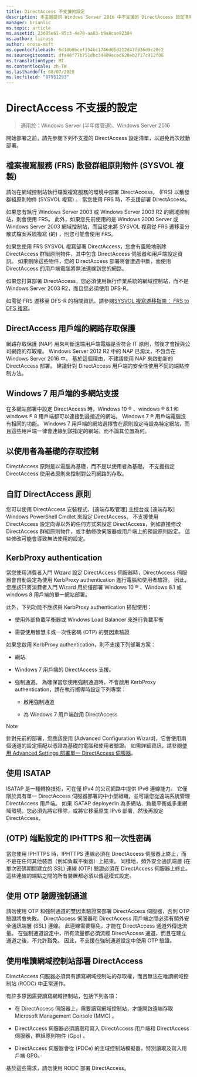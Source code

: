 ```yaml
---
title: DirectAccess 不支援的設定
description: 本主題提供 Windows Server 2016 中不支援的 DirectAccess 設定清單。
manager: brianlic
ms.topic: article
ms.assetid: 23d05e61-95c3-4e70-aa83-b9a8cae92304
ms.author: lizross
author: eross-msft
ms.openlocfilehash: 6d10b0bcef354bc1746d05d212d47f836d9c28c2
ms.sourcegitcommit: dfa48f77b751dbc34409aced628eb2f17c912f08
ms.translationtype: MT
ms.contentlocale: zh-TW
ms.lasthandoff: 08/07/2020
ms.locfileid: "87951293"
---
```

# <a name="directaccess-unsupported-configurations"></a>DirectAccess 不支援的設定

>適用於：Windows Server (半年度管道)、Windows Server 2016

開始部署之前，請先參閱下列不支援的 DirectAccess 設定清單，以避免再次啟動部署。

## <a name="file-replication-service-frs-distribution-of-group-policy-objects-sysvol-replications"></a><a name="bkmk_frs"></a>檔案複寫服務 (FRS) 散發群組原則物件 (SYSVOL 複製) 
請勿在網域控制站執行檔案複寫服務的環境中部署 DirectAccess， (FRS) 以散發群組原則物件 (SYSVOL 複寫) 。 當您使用 FRS 時，不支援部署 DirectAccess。

如果您有執行 Windows Server 2003 或 Windows Server 2003 R2 的網域控制站，則會使用 FRS。 此外，如果您先前使用的是 Windows 2000 Server 或 Windows Server 2003 網域控制站，而且從未將 SYSVOL 複寫從 FRS 遷移至分散式檔案系統複寫 (的) ，則您可能會使用 FRS。

如果您使用 FRS SYSVOL 複寫部署 DirectAccess，您會有風險地刪除 DirectAccess 群組原則物件，其中包含 DirectAccess 伺服器和用戶端設定資訊。 如果刪除這些物件，您的 DirectAccess 部署將會遭遇中斷，而使用 DirectAccess 的用戶端電腦將無法連線到您的網路。

如果您打算部署 DirectAccess，您必須使用執行作業系統的網域控制站，而不是 Windows Server 2003 R2，而且您必須使用 DFS-R。

如需從 FRS 遷移至 DFS-R 的相關資訊，請參閱[SYSVOL 複寫遷移指南： FRS to DFS 複寫](../../../storage/dfs-replication/migrate-sysvol-to-dfsr.md)。

## <a name="network-access-protection-for-directaccess-clients"></a><a name="bkmk_nap"></a>DirectAccess 用戶端的網路存取保護
網路存取保護 (NAP) 用來判斷遠端用戶端電腦是否符合 IT 原則，然後才會授與公司網路的存取權。 Windows Server 2012 R2 中的 NAP 已淘汰，不包含在 Windows Server 2016 中。 基於這個理由，不建議使用 NAP 來啟動新的 DirectAccess 部署。 建議針對 DirectAccess 用戶端的安全性使用不同的端點控制方法。

## <a name="multisite-support-for-windows-7-clients"></a><a name="bkmk_multi"></a>Windows 7 用戶端的多網站支援
在多網站部署中設定 DirectAccess 時，Windows 10 &reg; 、windows &reg; 8.1 和 windows &reg; 8 用戶端都可以連接到最接近的網站。  Windows 7 &reg; 用戶端電腦沒有相同的功能。 Windows 7 用戶端的網站選擇會在原則設定時設為特定網站，而且這些用戶端一律會連線到該指定的網站，而不論其位置為何。

## <a name="user-based-access-control"></a><a name="bkmk_user"></a>以使用者為基礎的存取控制
DirectAccess 原則是以電腦為基礎，而不是以使用者為基礎。 不支援指定 DirectAccess 使用者原則來控制對公司網路的存取。

## <a name="customizing-directaccess-policy"></a><a name="bkmk_policy"></a>自訂 DirectAccess 原則
您可以使用 DirectAccess 安裝程式、[遠端存取管理] 主控台或 [遠端存取] Windows PowerShell Cmdlet 來設定 DirectAccess。 不支援使用 DirectAccess 設定向導以外的任何方式來設定 DirectAccess，例如直接修改 DirectAccess 群組原則物件，或手動修改伺服器或用戶端上的預設原則設定。 這些修改可能會導致無法使用的設定。

## <a name="kerbproxy-authentication"></a><a name="bkmk_kerb"></a>KerbProxy authentication
當您使用消費者入門 Wizard 設定 DirectAccess 伺服器時，DirectAccess 伺服器會自動設定為使用 KerbProxy authentication 進行電腦和使用者驗證。 因此，您應該只將消費者入門 Wizard 用於僅部署 Windows 10 &reg; 、Windows 8.1 或 windows 8 用戶端的單一網站部署。

此外，下列功能不應該與 KerbProxy authentication 搭配使用：

-   使用外部負載平衡器或 Windows Load Balancer 來進行負載平衡

-   需要使用智慧卡或一次性密碼 (OTP) 的雙因素驗證

如果您啟用 KerbProxy authentication，則不支援下列部署方案：

-   網站.

-   Windows 7 用戶端的 DirectAccess 支援。

-   強制通道。 為確保當您使用強制通道時，不會啟用 KerbProxy authentication，請在執行嚮導時設定下列專案：

    -   啟用強制通道

    -   為 Windows 7 用戶端啟用 DirectAccess

> [!NOTE]
> 針對先前的部署，您應該使用 [Advanced Configuration Wizard]，它會使用兩個通道的設定搭配以憑證為基礎的電腦和使用者驗證。 如需詳細資訊，請參閱[使用 Advanced Settings 部署單一 DirectAccess 伺服器](../../remote-access/directaccess/single-server-advanced/Deploy-a-Single-DirectAccess-Server-with-Advanced-Settings.md)。

## <a name="using-isatap"></a><a name="bkmk_isa"></a>使用 ISATAP
ISATAP 是一種轉換技術，可在僅 IPv4 的公司網路中提供 IPv6 連線能力。 它僅限於具有單一 DirectAccess 伺服器部署的中小型組織，並可讓您從遠端系統管理 DirectAccess 用戶端。 如果 ISATAP deployedin 為多網站、負載平衡或多重網域環境，您必須先將它移除，或將它移至原生 IPv6 部署，然後再設定 DirectAccess。

## <a name="iphttps-and-one-time-password-otp-endpoint-configuration"></a><a name="bkmk_iphttps"></a> (OTP) 端點設定的 IPHTTPS 和一次性密碼
當您使用 IPHTTPS 時，IPHTTPS 連線必須在 DirectAccess 伺服器上終止，而不是在任何其他裝置（例如負載平衡器）上結束。 同樣地，頻外安全通訊端層 (在單次密碼期間建立的 SSL) 連線 (OTP) 驗證必須在 DirectAccess 伺服器上終止。 這些連線的端點之間的所有裝置都必須以傳遞模式設定。

## <a name="force-tunnel-with-otp-authentication"></a><a name="bkmk_ft"></a>使用 OTP 驗證強制通道
請勿使用 OTP 和強制通道的雙因素驗證來部署 DirectAccess 伺服器，否則 OTP 驗證將會失敗。 DirectAccess 伺服器和 DirectAccess 用戶端之間必須有頻外安全通訊端層 (SSL) 連線。 此連線需要豁免，才能在 DirectAccess 通道外傳送流量。 在強制通道設定中，所有流量都必須流經 DirectAccess 通道，而且在建立通道之後，不允許豁免。 因此，不支援在強制通道設定中使用 OTP 驗證。

## <a name="deploying-directaccess-with-a-read-only-domain-controller"></a><a name="bkmk_rodc"></a>使用唯讀網域控制站部署 DirectAccess
DirectAccess 伺服器必須具有讀寫網域控制站的存取權，而且無法在唯讀網域控制站 (RODC) 中正常運作。

有許多原因需要讀寫網域控制站，包括下列各項：

-   在 DirectAccess 伺服器上，需要讀寫網域控制站，才能開啟遠端存取 Microsoft Management Console (MMC) 。

-   DirectAccess 伺服器必須讀取和寫入 DirectAccess 用戶端和 DirectAccess 伺服器，群組原則物件 (Gpo) 。

-   DirectAccess 伺服器會從 (PDCe) 的主域控制站模擬器，特別讀取及寫入用戶端 GPO。

基於這些需求，請勿使用 RODC 部署 DirectAccess。

